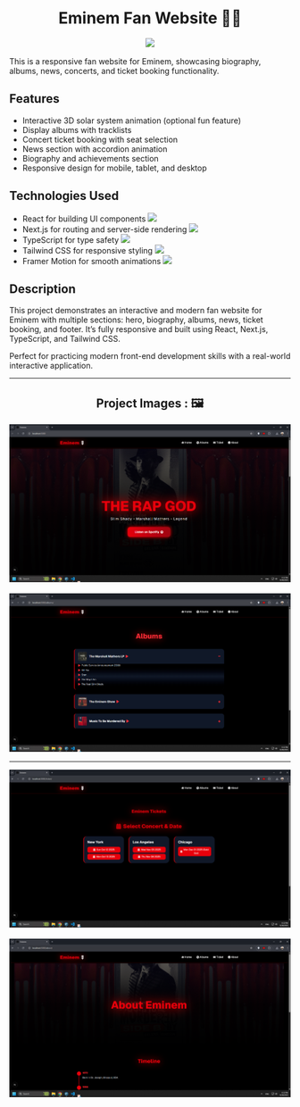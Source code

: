 <div align="center">
  <h1>Eminem Fan Website 🎤🔥</h1>
  <a href="https://yourusername.github.io/eminem-website/">
    <img src="https://img.shields.io/badge/github-%23121011.svg?style=for-the-badge&logo=github&logoColor=white"/>
  </a>
</div>

This is a responsive fan website for Eminem, showcasing biography, albums, news, concerts, and ticket booking functionality.

## Features
<ul>
  <li>Interactive 3D solar system animation (optional fun feature)</li>
  <li>Display albums with tracklists</li>
  <li>Concert ticket booking with seat selection</li>
  <li>News section with accordion animation</li>
  <li>Biography and achievements section</li>
  <li>Responsive design for mobile, tablet, and desktop</li>
</ul>

## Technologies Used
<ul>
  <li>
    React for building UI components 
    <img width='20px' src='https://skillicons.dev/icons?i=react'>
  </li>
  <li>
    Next.js for routing and server-side rendering
    <img width='20px' src='https://skillicons.dev/icons?i=next'>
  </li>
  <li>
    TypeScript for type safety
    <img width='20px' src='https://skillicons.dev/icons?i=typescript'>
  </li>
  <li>
    Tailwind CSS for responsive styling
    <img width='20px' src='https://skillicons.dev/icons?i=tailwindcss'>
  </li>
  <li>
    Framer Motion for smooth animations
    <img width='20px' src='https://skillicons.dev/icons?i=framer'>
  </li>
</ul>

## Description

This project demonstrates an interactive and modern fan website for Eminem with multiple sections: hero, biography, albums, news, ticket booking, and footer. It’s fully responsive and built using React, Next.js, TypeScript, and Tailwind CSS. 

Perfect for practicing modern front-end development skills with a real-world interactive application.

---

<h2 align="center">Project Images : 🖼️</h2>
<div align="center">
  <img src="/pic1.png" width="700px" />
  <br/><br/>
  <img src="/pic2.png" width="700px" />
</div>
<hr/>
<div align="center">
  <img src="/pic3.png" width="700px" />
  <br/><br/>
  <img src="/pic4.png" width="700px" />
</div>
